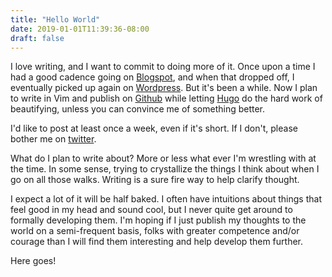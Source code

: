 ```yaml
---
title: "Hello World"
date: 2019-01-01T11:39:36-08:00
draft: false
---
```


I love writing, and I want to commit to doing more of it.
Once upon a time I had a good cadence going on 
[Blogspot](http://easythereentropy.blogspot.com/), and
when that dropped off, I eventually picked up again on
[Wordpress](https://easythereentropy.wordpress.com/).
But it's been a while. Now I plan to write in Vim and publish on
[Github](https://github.com/ebuchman/blog)
while letting [Hugo](https://gohugo.io) do the hard work of beautifying, 
unless you can convince me of something better.

I'd like to post at least once a week, even if it's short. 
If I don't, please bother me on [twitter](https://twitter.com/buchmanster).

What do I plan to write about? More or less what ever I'm wrestling with at the
time. In some sense, trying to crystallize the things I think about when
I go on all those walks.  Writing is a sure fire way to help clarify thought. 

I expect a lot of it will be half baked. I often have intuitions about things
that feel good in my head and sound cool, but I never quite get around to
formally developing them. I'm hoping if I just publish my thoughts to the world on a
semi-frequent basis, folks with greater competence and/or courage than I will
find them interesting and help develop them further.

Here goes!
